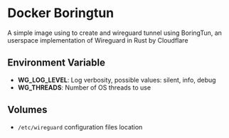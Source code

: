 # Docker Boringtun

A simple image using to create and wireguard tunnel using BoringTun, an userspace implementation of Wireguard in Rust by Cloudflare

## Environment Variable

- **WG_LOG_LEVEL**: Log verbosity, possible values: silent, info, debug
- **WG_THREADS**: Number of OS threads to use

## Volumes

- `/etc/wireguard` configuration files location
